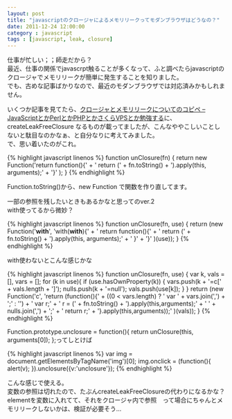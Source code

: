 ```yaml
---
layout: post
title: "javascriptのクロージャによるメモリリークってモダンブラウザはどうなの？"
date: 2011-12-24 12:00:00
category : javascript
tags : [javascript, leak, closure]
---
```

仕事が忙しい；；師走だから？  
最近、仕事の関係でjavascrpt触ることが多くなって、ふと調べたらjavascriptのクロージャでメモリリークが簡単に発生することを知りました。  
でも、古めな記事ばかりなので、最近のモダンブラウザでは対応済みかもしれません。

<!--more-->

いくつか記事を見てたら、[クロージャとメモリリークについてのコピペ – JavaScriptとかPerlとかPHPとかさくらVPSとか勉強する](http://d.hatena.ne.jp/lesamoureuses/20080416/1208325055)に、createLeakFreeClosure なるものが載ってましたが、こんなややこしいことしないと駄目なのかなぁ、と自分なりに考えてみました。  
で、思い着いたのがこれ。

{% highlight javascript linenos %}
function unClosure(fn) {
  return new Function('return function(){'
	+ '  return (' + fn.toString() + ').apply(this, arguments);'
	+ '}'
	);
}
{% endhighlight %}


Function.toString()から、new Function で関数を作り直してます。

一部の参照を残したいときもあるかなと思ってのver.2  
with使ってるから微妙？

{% highlight javascript linenos %}
function unClosure(fn, use) {
  return  (new Function('__with__',
	'with(__with__){'
	+ '  return function(){'
	+ '    return (' + fn.toString() + ').apply(this, arguments);'
	+ '  }'
	+ '}'
	)(use));
}
{% endhighlight %}


with使わないとこんな感じかな

{% highlight javascript linenos %}
function unClosure(fn, use) {
  var k, vals = [], vars = [];
  for (k in use){
	if (use.hasOwnProperty(k)) {
	  vars.push(k + '=c[' + vals.length + ']');
	  nulls.push(k + '=null');
	  vals.push(use[k]);
	}
  }
  return  (new Function('c',
		'return (function(){'
		+ ((0 < vars.length) ? '  var ' + vars.join(',') + ';' : '')
		+ '  var r;'
		+ '  r = (' + fn.toString() + ').apply(this,arguments);'
		+ '  ' + nulls.join(',') + ';'
		+ '  return r;'
		+ '}.apply(this,arguments));'
	  )(vals));
}
{% endhighlight %}


Function.prototype.unclosure = function(){ return unClosure(this, arguments[0]); };ってしとけば

{% highlight javascript linenos %}
var img = document.getElementsByTagName('img')[0];
img.onclick = (function(){ alert(v); }).unclosure({v:'unclosure'});
{% endhighlight %}

こんな感じで使える。  
変数の参照は切れたので、たぶんcreateLeakFreeClosureの代わりになるかな？  
elementを変数に入れてて、それをクロージャ内で参照　って場合にちゃんとメモリリークしないかは、検証が必要そう...
